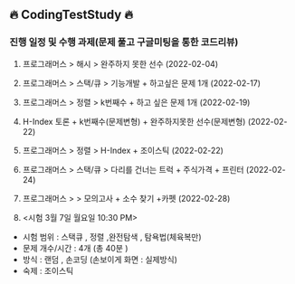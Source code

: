 ## 🔥 CodingTestStudy 🔥

### 진행 일정 및 수행 과제(문제 풀고 구글미팅을 통한 코드리뷰)

1. 프로그래머스 > 해시 > 완주하지 못한 선수 (2022-02-04)

2. 프로그래머스 > 스택/큐 > 기능개발 + 하고싶은 문제 1개 (2022-02-17)

3. 프로그래머스 > 정렬 > k번째수 + 하고 싶은 문제 1개 (2022-02-19)

4. H-Index 토론 + k번째수(문제변형) + 완주하지못한 선수(문제변형) (2022-02-22)

5. 프로그래머스 > 정렬 > H-Index + 조이스틱 (2022-02-22)

6. 프로그래머스 > 스택/큐 > 다리를 건너는 트럭 + 주식가격 + 프린터 (2022-02-24)

7. 프로그래머스 >  > 모의고사 + 소수 찾기 +카펫 (2022-02-28)

8. <시험 3월 7일 월요일 10:30 PM>
- 시험 범위  : 스택큐 , 정렬 ,완전탐색 , 탐욕법(체육복만)
- 문제 개수/시간 : 4개  (총 40분 )
- 방식 : 랜덤  , 손코딩 (손보이게 화면 : 실제방식)
- 숙제 :  조이스틱
